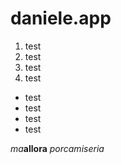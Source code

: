 # daniele.app
1. test
2. test
3. test
4. test

* test
* test
* test
* test

*ma***allora** _porcamiseria_